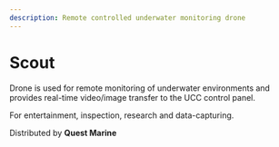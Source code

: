 ```yaml
---
description: Remote controlled underwater monitoring drone
---
```


# Scout

Drone is used for remote monitoring of underwater environments and provides real-time video/image transfer to the UCC control panel. 

For entertainment, inspection, research and data-capturing.



Distributed by **Quest Marine**

